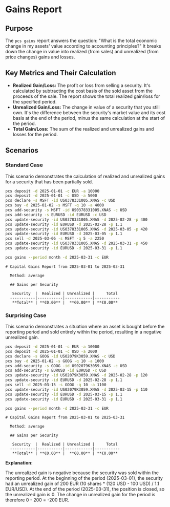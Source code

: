 # Gains Report

## Purpose

The `pcs gains` report answers the question: "What is the total economic change in my assets' value according to accounting principles?" It breaks down the change in value into realized (from sales) and unrealized (from price changes) gains and losses.

## Key Metrics and Their Calculation

*   **Realized Gain/Loss:** The profit or loss from selling a security. It's calculated by subtracting the cost basis of the sold asset from the proceeds of the sale. The report shows the total realized gain/loss for the specified period.
*   **Unrealized Gain/Loss:** The change in value of a security that you still own. It's the difference between the security's market value and its cost basis at the end of the period, minus the same calculation at the start of the period.
*   **Total Gain/Loss:** The sum of the realized and unrealized gains and losses for the period.

## Scenarios

### Standard Case

This scenario demonstrates the calculation of realized and unrealized gains for a security that has been partially sold.

```bash setup
pcs deposit -d 2025-01-01 -c EUR -a 10000
pcs deposit -d 2025-01-01 -c USD -a 5000
pcs declare -s MSFT -id US0378331005.XNAS -c USD
pcs buy -d 2025-01-02 -s MSFT -q 10 -a 4000
pcs add-security -s MSFT -id US0378331005.XNAS -c USD
pcs add-security -s EURUSD -id EURUSD -c USD
pcs update-security -id US0378331005.XNAS -d 2025-02-28 -p 400
pcs update-security -id EURUSD -d 2025-02-28 -p 1.1
pcs update-security -id US0378331005.XNAS -d 2025-03-05 -p 420
pcs update-security -id EURUSD -d 2025-03-05 -p 1.1
pcs sell -d 2025-03-06 -s MSFT -q 5 -a 2250
pcs update-security -id US0378331005.XNAS -d 2025-03-31 -p 450
pcs update-security -id EURUSD -d 2025-03-31 -p 1.1
```

```bash run
pcs gains --period month -d 2025-03-31 -c EUR
```

```console check
# Capital Gains Report from 2025-03-01 to 2025-03-31
  
  Method: average
  
  ## Gains per Security
  
   Security  |  Realized | Unrealized |     Total 
  -----------|-----------|------------|-----------
   **Total** | **€0.00** |  **€0.00** | **€0.00**
```

### Surprising Case

This scenario demonstrates a situation where an asset is bought before the reporting period and sold entirely within the period, resulting in a negative unrealized gain.

```bash setup
pcs deposit -d 2025-01-01 -c EUR -a 10000
pcs deposit -d 2025-01-01 -c USD -a 2000
pcs declare -s GOOG -id US02079K3059.XNAS -c USD
pcs buy -d 2025-01-02 -s GOOG -q 10 -a 1000
pcs add-security -s GOOG -id US02079K3059.XNAS -c USD
pcs add-security -s EURUSD -id EURUSD -c USD
pcs update-security -id US02079K3059.XNAS -d 2025-02-28 -p 120
pcs update-security -id EURUSD -d 2025-02-28 -p 1.1
pcs sell -d 2025-03-15 -s GOOG -q 10 -a 1100
pcs update-security -id US02079K3059.XNAS -d 2025-03-15 -p 110
pcs update-security -id EURUSD -d 2025-03-15 -p 1.1
pcs update-security -id EURUSD -d 2025-03-31 -p 1.1
```

```bash run
pcs gains --period month -d 2025-03-31 -c EUR
```

```console check
# Capital Gains Report from 2025-03-01 to 2025-03-31
  
  Method: average
  
  ## Gains per Security
  
   Security  |  Realized | Unrealized |     Total 
  -----------|-----------|------------|-----------
   **Total** | **€0.00** |  **€0.00** | **€0.00**
```

**Explanation:**

The unrealized gain is negative because the security was sold within the reporting period. At the beginning of the period (2025-03-01), the security had an unrealized gain of 200 EUR (10 shares * (120 USD - 100 USD) / 1.1 EUR/USD). At the end of the period (2025-03-31), the position is closed, so the unrealized gain is 0. The change in unrealized gain for the period is therefore 0 - 200 = -200 EUR.
